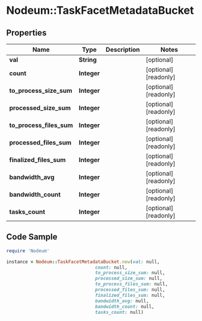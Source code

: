 # Nodeum::TaskFacetMetadataBucket

## Properties

Name | Type | Description | Notes
------------ | ------------- | ------------- | -------------
**val** | **String** |  | [optional] 
**count** | **Integer** |  | [optional] [readonly] 
**to_process_size_sum** | **Integer** |  | [optional] [readonly] 
**processed_size_sum** | **Integer** |  | [optional] [readonly] 
**to_process_files_sum** | **Integer** |  | [optional] [readonly] 
**processed_files_sum** | **Integer** |  | [optional] [readonly] 
**finalized_files_sum** | **Integer** |  | [optional] [readonly] 
**bandwidth_avg** | **Integer** |  | [optional] [readonly] 
**bandwidth_count** | **Integer** |  | [optional] [readonly] 
**tasks_count** | **Integer** |  | [optional] [readonly] 

## Code Sample

```ruby
require 'Nodeum'

instance = Nodeum::TaskFacetMetadataBucket.new(val: null,
                                 count: null,
                                 to_process_size_sum: null,
                                 processed_size_sum: null,
                                 to_process_files_sum: null,
                                 processed_files_sum: null,
                                 finalized_files_sum: null,
                                 bandwidth_avg: null,
                                 bandwidth_count: null,
                                 tasks_count: null)
```



